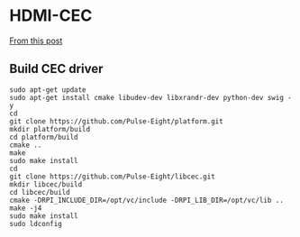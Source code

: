 # HDMI-CEC

[From this post](https://www.raspberrypi.org/forums/viewtopic.php?f=29&t=70923)

## Build CEC driver

```
sudo apt-get update
sudo apt-get install cmake libudev-dev libxrandr-dev python-dev swig -y
cd
git clone https://github.com/Pulse-Eight/platform.git
mkdir platform/build
cd platform/build
cmake ..
make
sudo make install
cd
git clone https://github.com/Pulse-Eight/libcec.git
mkdir libcec/build
cd libcec/build
cmake -DRPI_INCLUDE_DIR=/opt/vc/include -DRPI_LIB_DIR=/opt/vc/lib ..
make -j4
sudo make install
sudo ldconfig
```
